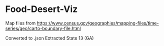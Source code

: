 # Food-Desert-Viz

Map files from 
https://www.census.gov/geographies/mapping-files/time-series/geo/carto-boundary-file.html

Converted to .json
Extracted State 13 (GA)